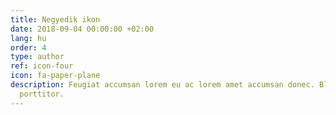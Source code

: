 ```yaml
---
title: Negyedik ikon
date: 2018-09-04 00:00:00 +02:00
lang: hu
order: 4
type: author
ref: icon-four
icon: fa-paper-plane
description: Feugiat accumsan lorem eu ac lorem amet accumsan donec. Blandit orci
  porttitor.
---
```



